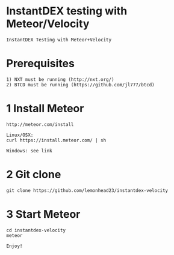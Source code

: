 
# InstantDEX testing with Meteor/Velocity
	InstantDEX Testing with Meteor+Velocity

# Prerequisites

	1) NXT must be running (http://nxt.org/)
	2) BTCD must be running (https://github.com/jl777/btcd)

# 1 Install Meteor

	http://meteor.com/install

	Linux/OSX:
	curl https://install.meteor.com/ | sh

	Windows: see link

# 2 Git clone

	git clone https://github.com/lemonhead23/instantdex-velocity

# 3 Start Meteor 

	cd instantdex-velocity
	meteor

	Enjoy!


